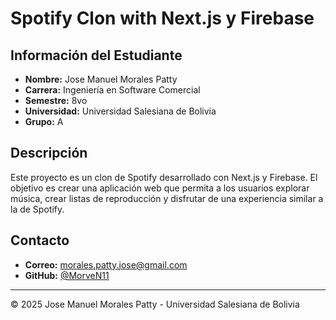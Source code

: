 # Spotify Clon with Next.js y Firebase

## Información del Estudiante

- **Nombre:** Jose Manuel Morales Patty
- **Carrera:** Ingeniería en Software Comercial
- **Semestre:** 8vo
- **Universidad:** Universidad Salesiana de Bolivia
- **Grupo:** A

## Descripción

Este proyecto es un clon de Spotify desarrollado con Next.js y Firebase. El objetivo es crear una aplicación web que permita a los usuarios explorar música, crear listas de reproducción y disfrutar de una experiencia similar a la de Spotify.

## Contacto

- **Correo:**
  [morales.patty.jose@gmail.com](mailto:morales.patty.jose@gmail.com)
- **GitHub:** [@MorveN11](https://github.com/MorveN11)

---

© 2025 Jose Manuel Morales Patty - Universidad Salesiana de Bolivia
